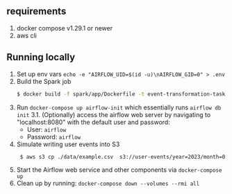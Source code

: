 <!-- TODO: Polish the README docs-->
## requirements

 1. docker compose v1.29.1 or newer
 2. aws cli


## Running locally

1. Set up env vars `echo -e "AIRFLOW_UID=$(id -u)\nAIRFLOW_GID=0" > .env`
2. Build the Spark job
   ```bash
   $ docker build -f spark/app/Dockerfile -t event-transformation-task spark/app
   ```
3. Run `docker-compose up airflow-init` which essentially runs `airflow db init`
   3.1. (Optionally) access the airflow web server by navigating to "localhost:8080" with the default user and password:
      - User: `airflow`
      - Password: `airflow`
4. Simulate writing user events into S3
   ```bash
    $ aws s3 cp ./data/example.csv  s3://user-events/year=2023/month=03/day=23/example.csv --endpoint-url=http://localhost:4566
    ```
5. Start the Airflow web service and other components via `docker-compose up`
6. Clean up by running: `docker-compose down --volumes --rmi all`
